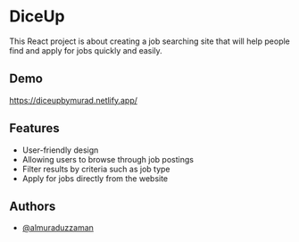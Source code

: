 
# DiceUp

This React project is about creating a job searching site that will help people find and apply for jobs quickly and easily. 

## Demo

https://diceupbymurad.netlify.app/


## Features

- User-friendly design
- Allowing users to browse through job postings
- Filter results by criteria such as job type
- Apply for jobs directly from the website
## Authors

- [@almuraduzzaman](https://github.com/almuraduzzaman)

